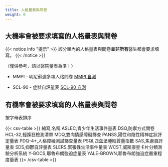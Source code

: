 ```yaml
---
title: 人格量表與問卷
weight: 0
---
```


## 大機率會被要求填寫的人格量表與問卷

{{< notice info "提示" >}}
該分類內的人格量表與問卷**並非所有**醫生都會要求填寫。
{{< /notice >}}

（僅供參考，請以醫院量表為準！）

- MMPI - 明尼蘇達多項人格問卷
  [MMPI 自測](http://www.apesk.com/mmpi/)

- SCL-90 - 症狀自評量表
  [SCL-90 自測](http://www.ntneuro.org/scale/scl90.asp)

## 有機率會被要求填寫的人格量表與問卷

按字母表排序

{{< csv-table >}}
縮寫,名稱
ASLEC,青少年生活事件量表
DSQ,防禦方式問卷
HCL-32,輕躁狂檢測清單
MDQ,雙向情感障礙篩查
PANSS,陽性和陰性精神症狀評定量表
PDQ-4+,人格障礙測試篩查量表
PSQI,匹茲堡睡眠質量指數
SAS,焦慮自評量表
SDS,抑鬱自評量表
SLERS,緊張性生活事件量表
WCST,威斯康星卡片分類測驗分析系統
Y-BOCS,耶魯布朗強迫症量表
YALE-BROWN,耶魯布朗強迫症嚴重程度量表
{{< /csv-table >}}
